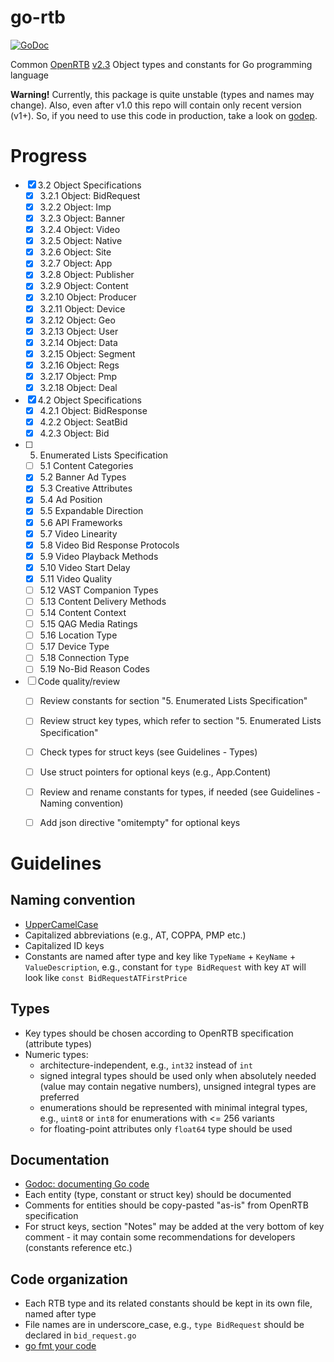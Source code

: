 # go-rtb

[![GoDoc](https://godoc.org/github.com/mxmCherry/go-rtb/2.3/rtb?status.svg)](https://godoc.org/github.com/mxmCherry/go-rtb/2.3/rtb)

Common [OpenRTB](//github.com/openrtb/OpenRTB) [v2.3](//github.com/openrtb/OpenRTB/blob/master/OpenRTB-API-Specification-Version-2-3-FINAL.pdf) Object types and constants for Go programming language

**Warning!** Currently, this package is quite unstable (types and names may change). Also, even after v1.0 this repo will contain only recent version (v1+). So, if you need to use this code in production, take a look on [godep](//github.com/tools/godep).


# Progress
- [x] 3.2 Object Specifications
	- [x] 3.2.1 Object: BidRequest
	- [x] 3.2.2 Object: Imp
	- [x] 3.2.3 Object: Banner
	- [x] 3.2.4 Object: Video
	- [x] 3.2.5 Object: Native
	- [x] 3.2.6 Object: Site
	- [x] 3.2.7 Object: App
	- [x] 3.2.8 Object: Publisher
	- [x] 3.2.9 Object: Content
	- [x] 3.2.10 Object: Producer
	- [x] 3.2.11 Object: Device
	- [x] 3.2.12 Object: Geo
	- [x] 3.2.13 Object: User
	- [x] 3.2.14 Object: Data
	- [x] 3.2.15 Object: Segment
	- [x] 3.2.16 Object: Regs
	- [x] 3.2.17 Object: Pmp
	- [x] 3.2.18 Object: Deal
- [x] 4.2 Object Specifications
	- [x] 4.2.1 Object: BidResponse
	- [x] 4.2.2 Object: SeatBid
	- [x] 4.2.3 Object: Bid
- [ ] 5. Enumerated Lists Specification
	- [ ] 5.1 Content Categories
	- [x] 5.2 Banner Ad Types
	- [x] 5.3 Creative Attributes
	- [x] 5.4 Ad Position
	- [x] 5.5 Expandable Direction
	- [x] 5.6 API Frameworks
	- [x] 5.7 Video Linearity
	- [x] 5.8 Video Bid Response Protocols
	- [x] 5.9 Video Playback Methods
	- [x] 5.10 Video Start Delay
	- [x] 5.11 Video Quality
	- [ ] 5.12 VAST Companion Types
	- [ ] 5.13 Content Delivery Methods
	- [ ] 5.14 Content Context
	- [ ] 5.15 QAG Media Ratings
	- [ ] 5.16 Location Type
	- [ ] 5.17 Device Type
	- [ ] 5.18 Connection Type
	- [ ] 5.19 No-Bid Reason Codes
- [ ] Code quality/review
	- [ ] Review constants for section "5. Enumerated Lists Specification"
	- [ ] Review struct key types, which refer to section "5. Enumerated Lists Specification"
	- [ ] Check types for struct keys (see Guidelines - Types)
	- [ ] Use struct pointers for optional keys (e.g., App.Content)
	- [ ] Review and rename constants for types, if needed (see Guidelines - Naming convention)
	- [ ] Add json directive "omitempty" for optional keys


# Guidelines

## Naming convention
- [UpperCamelCase](http://en.wikipedia.org/wiki/CamelCase)
- Capitalized abbreviations (e.g., AT, COPPA, PMP etc.)
- Capitalized ID keys
- Constants are named after type and key like ```TypeName``` + ```KeyName``` + ```ValueDescription```, e.g., constant for ```type BidRequest``` with key ```AT``` will look like ```const BidRequestATFirstPrice```

## Types
- Key types should be chosen according to OpenRTB specification (attribute types)
- Numeric types:
	- architecture-independent, e.g., ```int32``` instead of ```int```
	- signed integral types should be used only when absolutely needed (value may contain negative numbers), unsigned integral types are preferred
	- enumerations should be represented with minimal integral types, e.g., ```uint8``` or ```int8``` for enumerations with <= 256 variants
	- for floating-point attributes only ```float64``` type should be used

## Documentation
- [Godoc: documenting Go code](http://blog.golang.org/godoc-documenting-go-code)
- Each entity (type, constant or struct key) should be documented
- Comments for entities should be copy-pasted "as-is" from OpenRTB specification
- For struct keys, section "Notes" may be added at the very bottom of key comment - it may contain some recommendations for developers (constants reference etc.)

## Code organization
- Each RTB type and its related constants should be kept in its own file, named after type
- File names are in underscore_case, e.g., ```type BidRequest``` should be declared in ```bid_request.go```
- [go fmt your code](https://blog.golang.org/go-fmt-your-code)
